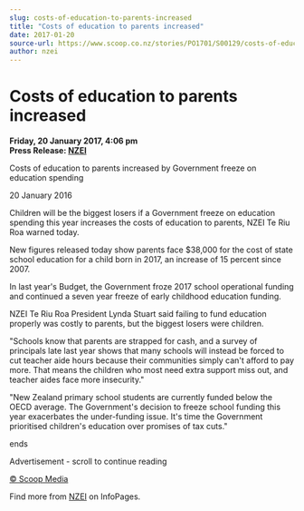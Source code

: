 ```yaml
---
slug: costs-of-education-to-parents-increased
title: "Costs of education to parents increased"
date: 2017-01-20
source-url: https://www.scoop.co.nz/stories/PO1701/S00129/costs-of-education-to-parents-increased.htm
author: nzei
---
```

Costs of education to parents increased
=======================================

**Friday, 20 January 2017, 4:06 pm**  
**Press Release: [NZEI](https://info.scoop.co.nz/NZEI)**

  
Costs of education to parents increased by Government freeze on education spending

20 January 2016

Children will be the biggest losers if a Government freeze on education spending this year increases the costs of education to parents, NZEI Te Riu Roa warned today.

New figures released today show parents face $38,000 for the cost of state school education for a child born in 2017, an increase of 15 percent since 2007.

In last year's Budget, the Government froze 2017 school operational funding and continued a seven year freeze of early childhood education funding.

NZEI Te Riu Roa President Lynda Stuart said failing to fund education properly was costly to parents, but the biggest losers were children.

\"Schools know that parents are strapped for cash, and a survey of principals late last year shows that many schools will instead be forced to cut teacher aide hours because their communities simply can't afford to pay more. That means the children who most need extra support miss out, and teacher aides face more insecurity."

"New Zealand primary school students are currently funded below the OECD average. The Government's decision to freeze school funding this year exacerbates the under-funding issue. It's time the Government prioritised children's education over promises of tax cuts."

ends

Advertisement - scroll to continue reading





[© Scoop Media](http://www.scoop.co.nz/about/terms.html)

Find more from [NZEI](https://info.scoop.co.nz/NZEI) on InfoPages.